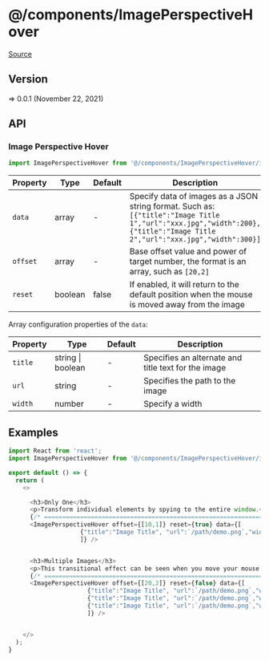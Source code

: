 # @/components/ImagePerspectiveHover

[Source](https://github.com/xizon/poemkit/tree/main/src/client/components/ImagePerspectiveHover)

## Version

=> 0.0.1 (November 22, 2021)

## API

### Image Perspective Hover
```js
import ImagePerspectiveHover from '@/components/ImagePerspectiveHover/index.tsx';
```
| Property | Type | Default | Description |
| --- | --- | --- | --- |
| `data` | array | - | Specify data of images as a JSON string format. Such as: <br />`[{"title":"Image Title 1","url":"xxx.jpg","width":200},{"title":"Image Title 2","url":"xxx.jpg","width":300}]` |
| `offset` | array  | - | Base offset value and power of target number, the format is an array, such as `[20,2]` |
| `reset` | boolean  | false | If enabled, it will return to the default position when the mouse is moved away from the image |



Array configuration properties of the `data`:

| Property | Type | Default | Description |
| --- | --- | --- | --- |
| `title` | string \| boolean | - | Specifies an alternate and title text for the image |
| `url` | string | - | Specifies the path to the image |
| `width` | number | - | Specify a width |



## Examples

```js
import React from 'react';
import ImagePerspectiveHover from '@/components/ImagePerspectiveHover/index.tsx';

export default () => {
  return (
    <>

      <h3>Only One</h3>
      <p>Transform individual elements by spying to the entire window.</p>
      {/* ================================================================== */} 
      <ImagePerspectiveHover offset={[10,1]} reset={true} data={[
                    {"title":"Image Title", "url":`/path/demo.png`,"width":320}
                    ]} />


      <h3>Multiple Images</h3>
      <p>This transitional effect can be seen when you move your mouse over a certain element that makes it change position or animate.</p>
      {/* ================================================================== */} 
      <ImagePerspectiveHover offset={[20,2]} reset={false} data={[
                      {"title":"Image Title", "url":`/path/demo.png`,"width":200},
                      {"title":"Image Title", "url":`/path/demo.png`,"width":300},
                      {"title":"Image Title", "url":`/path/demo.png`,"width":170}
                      ]} />


    </>
  );
}

```